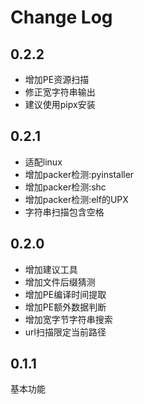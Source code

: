 # Change Log

## 0.2.2
- 增加PE资源扫描
- 修正宽字符串输出
- 建议使用pipx安装

## 0.2.1
- 适配linux
- 增加packer检测:pyinstaller
- 增加packer检测:shc
- 增加packer检测:elf的UPX
- 字符串扫描包含空格

## 0.2.0
- 增加建议工具
- 增加文件后缀猜测
- 增加PE编译时间提取
- 增加PE额外数据判断
- 增加宽字节字符串搜索
- url扫描限定当前路径

## 0.1.1
基本功能  

